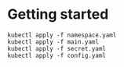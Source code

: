 # Getting started

```
kubectl apply -f namespace.yaml
kubectl apply -f main.yaml
kubectl apply -f secret.yaml
kubectl apply -f config.yaml
```

